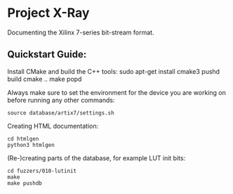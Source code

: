 Project X-Ray
=============

Documenting the Xilinx 7-series bit-stream format.

Quickstart Guide:
-----------------

Install CMake and build the C++ tools:
    sudo apt-get install cmake3
    pushd build
    cmake ..
    make
    popd

Always make sure to set the environment for the device you are working on before
running any other commands:

    source database/artix7/settings.sh

Creating HTML documentation:

    cd htmlgen
    python3 htmlgen

(Re-)creating parts of the database, for example LUT init bits:

    cd fuzzers/010-lutinit
    make
    make pushdb
